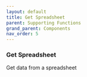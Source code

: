 ```yaml
---
layout: default
title: Get Spreadsheet
parent: Supporting Functions
grand_parent: Components
nav_order: 5
---
```


### Get Spreadsheet

Get data from a spreadsheet